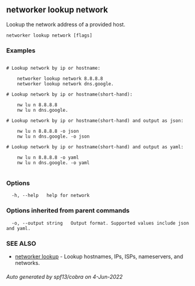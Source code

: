 ## networker lookup network

Lookup the network address of a provided host.

```
networker lookup network [flags]
```

### Examples

```

# Lookup network by ip or hostname:

	networker lookup network 8.8.8.8
	networker lookup network dns.google.

# Lookup network by ip or hostname(short-hand):

	nw lu n 8.8.8.8
	nw lu n dns.google.

# Lookup network by ip or hostname(short-hand) and output as json:

	nw lu n 8.8.8.8 -o json
	nw lu n dns.google. -o json

# Lookup network by ip or hostname(short-hand) and output as yaml:

	nw lu n 8.8.8.8 -o yaml
	nw lu n dns.google. -o yaml


```

### Options

```
  -h, --help   help for network
```

### Options inherited from parent commands

```
  -o, --output string   Output format. Supported values include json and yaml.
```

### SEE ALSO

* [networker lookup](networker_lookup.md)	 - Lookup hostnames, IPs, ISPs, nameservers, and networks.

###### Auto generated by spf13/cobra on 4-Jun-2022
